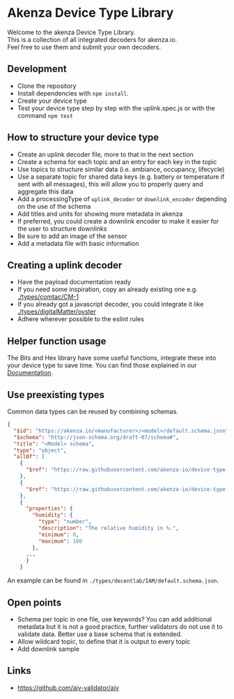 # Akenza Device Type Library

Welcome to the akenza Device Type Library. <br>
This is a collection of all integrated decoders for akenza.io.<br>
Feel free to use them and submit your own decoders.<br>

## Development

- Clone the repository
- Install dependencies with `npm install`.
- Create your device type
- Test your device type step by step with the uplink.spec.js or with the command `npm test`

## How to structure your device type

- Create an uplink decoder file, more to that in the next section
- Create a schema for each topic and an entry for each key in the topic
- Use topics to structure similar data (i.e. ambiance, occupancy, lifecycle)
- Use a separate topic for shared data keys (e.g. battery or temperature if sent with all messages), this will allow you to properly query and aggregate this data
- Add a processingType of `uplink_decoder` or `downlink_encoder` depending on the use of the schema
- Add titles and units for showing more metadata in akenza
- If preferred, you could create a downlink encoder to make it easier for the user to structure downlinks
- Be sure to add an image of the sensor
- Add a metadata file with basic information

## Creating a uplink decoder

- Have the payload documentation ready
- If you need some inspiration, copy an already existing one e.g. [./types/comtac/CM-1](https://github.com/akenza-io/device-type-library/blob/main/types/comtac/CM-1/uplink.js)
- If you already got a javascript decoder, you could integrate it like [./types/digitalMatter/oyster](https://github.com/akenza-io/device-type-library/blob/main/types/digitalMatter/oyster/uplink.js)
- Adhere wherever possible to the eslint rules

## Helper function usage

The Bits and Hex library have some useful functions, integrate these into your device type to save time.
You can find those explained in our [Documentation](https://docs.akenza.io/api-reference/scripting/utility-functions#bits-to-unsigned-integer).

## Use preexisting types

Common data types can be reused by combining schemas.

```json
{
  "$id": "https://akenza.io/<manufacturer>/<model>/default.schema.json",
  "$schema": "http://json-schema.org/draft-07/schema#",
  "title": "<Model> schema",
  "type": "object",
  "allOf": [
    {
      "$ref": "https://raw.githubusercontent.com/akenza-io/device-type-library/main/data-models/ambiance/temperature/schema.json"
    },
    {
      "$ref": "https://raw.githubusercontent.com/akenza-io/device-type-library/main/data-models/common/battery/schema.json"
    },
    {
      "properties": {
        "humidity": {
          "type": "number",
          "description": "The relative humidity in %.",
          "minimum": 0,
          "maximum": 100
        },
      ...
      }
    }
```

An example can be found in `./types/decentlab/IAM/default.schema.json`.

## Open points

- Schema per topic in one file, use keywords? You can add additional metadata but it is not a good practice, further validators do not use it to validate data. Better use a base schema that is extended.
- Allow wildcard topic, to define that it is output to every topic
- Add downlink sample

## Links

- https://github.com/ajv-validator/ajv
